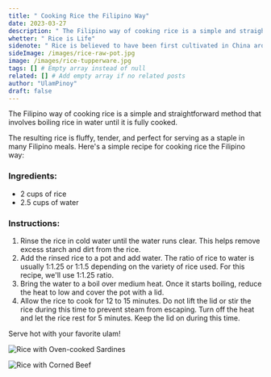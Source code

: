 ```yaml
---
title: " Cooking Rice the Filipino Way"
date: 2023-03-27
description: " The Filipino way of cooking rice is a simple and straightforward but the resulting rice is fluffy, tender, and perfect for serving as a staple in many Filipino meals."
whetter: " Rice is Life"
sidenote: " Rice is believed to have been first cultivated in China around 6,000 years ago, in the Yangtze River valley. From there, rice cultivation spread to other parts of Asia, including India, Southeast Asia, and eventually the Philippines. Archaeological evidence suggests that rice was also cultivated in the Ganges River valley in India around 5,000 years ago. Over time, rice became a staple crop in many parts of Asia and has remained an important food source for millions of people around the world."
sideImage: /images/rice-raw-pot.jpg
image: /images/rice-tupperware.jpg
tags: [] # Empty array instead of null
related: [] # Add empty array if no related posts
author: "UlamPinoy"
draft: false
---
```


The Filipino way of cooking rice is a simple and straightforward method that involves boiling rice in water until it is fully cooked.

The resulting rice is fluffy, tender, and perfect for serving as a staple in many Filipino meals. Here's a simple recipe for cooking rice the Filipino way:

### Ingredients:

- 2 cups of rice
- 2.5 cups of water

### Instructions:

1. Rinse the rice in cold water until the water runs clear. This helps remove excess starch and dirt from the rice.
2. Add the rinsed rice to a pot and add water. The ratio of rice to water is usually 1:1.25 or 1:1.5 depending on the variety of rice used. For this recipe, we'll use 1:1.25 ratio.
3. Bring the water to a boil over medium heat. Once it starts boiling, reduce the heat to low and cover the pot with a lid.
4. Allow the rice to cook for 12 to 15 minutes. Do not lift the lid or stir the rice during this time to prevent steam from escaping. Turn off the heat and let the rice rest for 5 minutes. Keep the lid on during this time.

Serve hot with your favorite ulam!

![Rice with Oven-cooked Sardines](/images/rice-and-oven-cooked-sardines-on-plate.jpg)

![Rice with Corned Beef](/images/homemade-corned-beef-with-rice-and-fried-egg.jpg)

